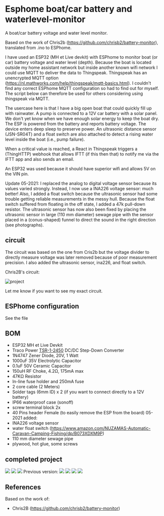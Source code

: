 # Esphome boat/car battery and waterlevel-monitor
A boat/car battery voltage and water level monitor.

Based on the work of Chris2b (https://github.com/chrisb2/battery-monitor), translated from .ino to ESPhome. 

I have used an ESP32 (MH et Live devkit) with ESPhome to monitor boat (or car) battery voltage and water level (depth). Because the boat is located outside my home assistant network but inside another known wifi network I could use MQTT to deliver the data to Thingspeak. Thingspeak has an unencrypted MQTT option (https://nl.mathworks.com/help/thingspeak/mqtt-basics.html). I couldn't find any correct ESPhome MQTT configuration so had to find out for myself. The script below can therefore be used for others considering using thingspeak via MQTT.

The usercase here is that I have a big open boat that could quickly fill up with rainwater. A pump is connected to a 12V car battery with a solar panel. We don't yet know when we have enough solar energy to keep the boat dry. The ESP is powered from the battery and reports battery voltage. The device enters deep sleep to preserve power. An ultrasonic distance sensor (JSN-SR04T) and a float switch are also attached to detect a rising water level inside the boat (i.e., pump failure).

When a critical value is reached, a React in Thingspeak triggers a (ThingHTTP) webhook that allows IFTT (if this then that) to notify me via the IFTT app and also sends an email.

An ESP32 was used because it should have superior wifi and allows 5V on the VIN pin.

Update 05-2021: I replaced the analog to digital voltage sensor because its values varied strongly. Instead, I now use a INA226 voltage sensor: much better! Also, I added a float switch because the ultrasonic sensor had some trouble getting reliable measurements in the messy hull. Because the float switch suffered from floating in the off state, I added a 47k pull-down resistor. The ultrasonic sensor has now also been fixed by placing the ultrasonic sensor in large (110 mm diameter) sewage pipe with the sensor placed in a (conus-shaped) funnel to direct the sound in the right direction (see photographs).

## circuit
The circuit was based on the one from Cris2b but the voltage divider to directly measure voltage was later removed because of poor measurement precision. I also added the ultrasonic sensor, ina226, and float switch.

Chris2B's circuit:

![project](battery-monitor%20circuit%20Chris2B.png?raw=true "Circuit")


Let me know if you want to see my exact circuit.

## ESPhome configuration

See the file

## BOM

* ESP32 MH et Live Devkit
* Traco Power [TSR-1-2450](docs/tsr1.pdf) DC/DC Step-Down Converter
* 1N4747 Zener Diode, 20V, 1 Watt
* 1000uF 35V Electrolytic Capacitor
* 0.1uF 50V Ceramic Capacitor
* 150uH RF Choke, 4.2&Omega;, 175mA max
* 47K&Omega; Resistor
* In-line fuse holder and 250mA fuse
* 2 core cable (2 Meters)
* Solder tags (6mm ID) x 2 (if you want to connect directly to a 12V battery)
* IP66 waterproof case (sonoff)
* screw terminal block 2x
* 40 Pins header Female (to easily remove the ESP from the board)
05-2021 added:
* INA226 voltage sensor
* water float switch (https://www.amazon.com/NUZAMAS-Automatic-Caravan-Camping-Fishing/dp/B073XDXM9P)
* 110 mm diameter sewage pipe
* plywood, hot glue, some screws


## completed project

![](https://github.com/ESPmonster/Esphome-boat-battery-and-waterlevel-monitor/blob/main/20210430_101307.jpg?v=4&s=400)
![](https://github.com/ESPmonster/Esphome-boat-battery-and-waterlevel-monitor/blob/main/20210430_101206.jpg?v=4&s=400)
![](https://github.com/ESPmonster/Esphome-boat-battery-and-waterlevel-monitor/blob/main/IMG-20210502-WA0011.jpeg?v=4&s=400)
Previous version:
![](https://github.com/ESPmonster/Esphome-boat-battery-and-waterlevel-monitor/raw/main/20210306_152855.jpg?v=4&s=400)
![](https://github.com/ESPmonster/Esphome-boat-battery-and-waterlevel-monitor/raw/main/20210306_152841.jpg?v=4&s=400)
![](https://github.com/ESPmonster/Esphome-boat-battery-and-waterlevel-monitor/raw/main/20210306_153557.jpg?v=4&s=400)
![](https://github.com/ESPmonster/Esphome-boat-battery-and-waterlevel-monitor/raw/main/20210306_153755.jpg?v=4&s=400)


## References

Based on the work of:
* Chris2B (https://github.com/chrisb2/battery-monitor)
